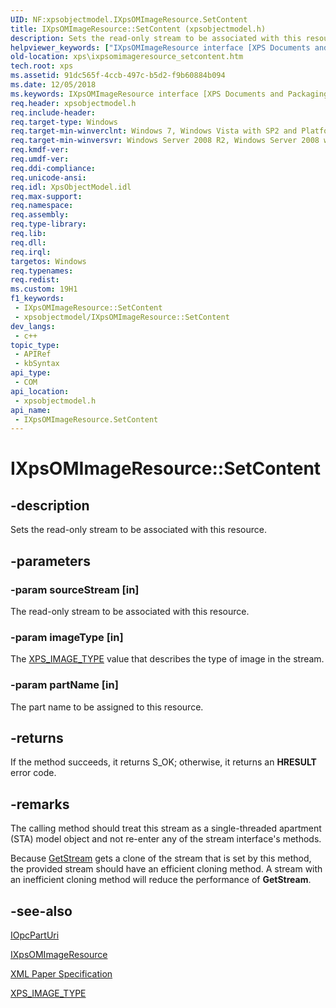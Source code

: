 ```yaml
---
UID: NF:xpsobjectmodel.IXpsOMImageResource.SetContent
title: IXpsOMImageResource::SetContent (xpsobjectmodel.h)
description: Sets the read-only stream to be associated with this resource. (IXpsOMImageResource.SetContent)
helpviewer_keywords: ["IXpsOMImageResource interface [XPS Documents and Packaging]","SetContent method","IXpsOMImageResource.SetContent","IXpsOMImageResource::SetContent","SetContent","SetContent method [XPS Documents and Packaging]","SetContent method [XPS Documents and Packaging]","IXpsOMImageResource interface","xps.ixpsomimageresource_setcontent","xpsobjectmodel/IXpsOMImageResource::SetContent"]
old-location: xps\ixpsomimageresource_setcontent.htm
tech.root: xps
ms.assetid: 91dc565f-4ccb-497c-b5d2-f9b60884b094
ms.date: 12/05/2018
ms.keywords: IXpsOMImageResource interface [XPS Documents and Packaging],SetContent method, IXpsOMImageResource.SetContent, IXpsOMImageResource::SetContent, SetContent, SetContent method [XPS Documents and Packaging], SetContent method [XPS Documents and Packaging],IXpsOMImageResource interface, xps.ixpsomimageresource_setcontent, xpsobjectmodel/IXpsOMImageResource::SetContent
req.header: xpsobjectmodel.h
req.include-header: 
req.target-type: Windows
req.target-min-winverclnt: Windows 7, Windows Vista with SP2 and Platform Update for Windows Vista [desktop apps \| UWP apps]
req.target-min-winversvr: Windows Server 2008 R2, Windows Server 2008 with SP2 and Platform Update for Windows Server 2008 [desktop apps \| UWP apps]
req.kmdf-ver: 
req.umdf-ver: 
req.ddi-compliance: 
req.unicode-ansi: 
req.idl: XpsObjectModel.idl
req.max-support: 
req.namespace: 
req.assembly: 
req.type-library: 
req.lib: 
req.dll: 
req.irql: 
targetos: Windows
req.typenames: 
req.redist: 
ms.custom: 19H1
f1_keywords:
 - IXpsOMImageResource::SetContent
 - xpsobjectmodel/IXpsOMImageResource::SetContent
dev_langs:
 - c++
topic_type:
 - APIRef
 - kbSyntax
api_type:
 - COM
api_location:
 - xpsobjectmodel.h
api_name:
 - IXpsOMImageResource.SetContent
---
```


# IXpsOMImageResource::SetContent


## -description

Sets the read-only stream to be associated with this resource.

## -parameters

### -param sourceStream [in]

The read-only stream to be associated with this resource.

### -param imageType [in]

The  <a href="/windows/win32/api/xpsobjectmodel/ne-xpsobjectmodel-xps_image_type">XPS_IMAGE_TYPE</a> value that describes the type of image in the stream.

### -param partName [in]

The part name to be assigned to this resource.

## -returns

If the method succeeds, it returns S_OK; otherwise, it returns an <b>HRESULT</b> error code.

## -remarks

The calling method  should treat this stream as a single-threaded apartment (STA) model object and not re-enter any of the stream interface's methods.

Because <a href="/windows/desktop/api/xpsobjectmodel/nf-xpsobjectmodel-ixpsomimageresource-getstream">GetStream</a> gets a clone of  the stream that is set by this method, the provided stream should have an efficient cloning method. A stream with an inefficient cloning method will reduce the performance of <b>GetStream</b>.

## -see-also

<a href="/previous-versions/windows/desktop/api/msopc/nn-msopc-iopcparturi">IOpcPartUri</a>



<a href="/windows/desktop/api/xpsobjectmodel/nn-xpsobjectmodel-ixpsomimageresource">IXpsOMImageResource</a>



<a href="https://en.wikipedia.org/wiki/Open_XML_Paper_Specification">XML Paper Specification</a>



<a href="/windows/win32/api/xpsobjectmodel/ne-xpsobjectmodel-xps_image_type">XPS_IMAGE_TYPE</a>
